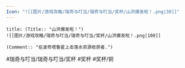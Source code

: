 ```yaml
---
Icon: "![[图片/游戏攻略/瑞奇与叮当/瑞奇与叮当/奖杯/山洪爆发啦！.png|30]]"
---
```

```ad-common-bronze-trophy
title: (Title:: "山洪爆发啦！")
![[图片/游戏攻略/瑞奇与叮当/瑞奇与叮当/奖杯/山洪爆发啦！.png|100]]

(Comment:: "在波奇塔鲁星上击落水资源收获者.")
```

#瑞奇与叮当/瑞奇与叮当/奖杯 #奖杯 #奖杯/铜

